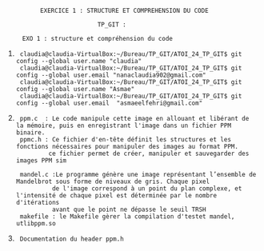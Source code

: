               EXERCICE 1 : STRUCTURE ET COMPREHENSION DU CODE

                              TP_GIT :

         EXO 1 : structure et compréhension du code

1.      claudia@claudia-VirtualBox:~/Bureau/TP_GIT/ATOI_24_TP_GIT$ git config --global user.name "claudia"
        claudia@claudia-VirtualBox:~/Bureau/TP_GIT/ATOI_24_TP_GIT$ git config --global user.email "nanaclaudia902@gmail.com"
        claudia@claudia-VirtualBox:~/Bureau/TP_GIT/ATOI_24_TP_GIT$ git config --global user.name "Asmae"
        claudia@claudia-VirtualBox:~/Bureau/TP_GIT/ATOI_24_TP_GIT$ git config --global user.email  "asmaeelfehri@gmail.com"

2.      ppm.c  : Le code manipule cette image en allouant et libérant de la mémoire, puis en enregistrant l'image dans un fichier PPM binaire.
        ppmc.h : Ce fichier d'en-tête définit les structures et les fonctions nécessaires pour manipuler des images au format PPM.
                ce fichier permet de créer, manipuler et sauvegarder des images PPM sim

        mandel.c :Le programme génère une image représentant l’ensemble de Mandelbrot sous forme de niveaux de gris. Chaque pixel
                 de l'image correspond à un point du plan complexe, et l'intensité de chaque pixel est déterminée par le nombre d'itérations
                 avant que le point ne dépasse le seuil TRSH
        makefile : le Makefile gèrer la compilation d'testet mandel, utlibppm.so

3.      Documentation du header ppm.h

